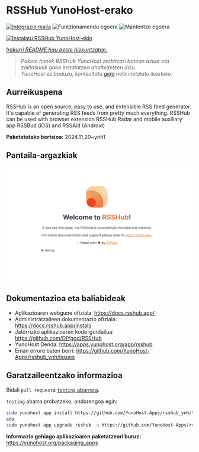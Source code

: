<!--
Ohart ongi: README hau automatikoki sortu da <https://github.com/YunoHost/apps/tree/master/tools/readme_generator>ri esker
EZ editatu eskuz.
-->

# RSSHub YunoHost-erako

[![Integrazio maila](https://dash.yunohost.org/integration/rsshub.svg)](https://ci-apps.yunohost.org/ci/apps/rsshub/) ![Funtzionamendu egoera](https://ci-apps.yunohost.org/ci/badges/rsshub.status.svg) ![Mantentze egoera](https://ci-apps.yunohost.org/ci/badges/rsshub.maintain.svg)

[![Instalatu RSSHub YunoHost-ekin](https://install-app.yunohost.org/install-with-yunohost.svg)](https://install-app.yunohost.org/?app=rsshub)

*[Irakurri README hau beste hizkuntzatan.](./ALL_README.md)*

> *Pakete honek RSSHub YunoHost zerbitzari batean azkar eta zailtasunik gabe instalatzea ahalbidetzen dizu.*  
> *YunoHost ez baduzu, kontsultatu [gida](https://yunohost.org/install) nola instalatu ikasteko.*

## Aurreikuspena

RSSHub is an open source, easy to use, and extensible RSS feed generator. It's capable of generating RSS feeds from pretty much everything. RSSHub can be used with browser extension RSSHub Radar and mobile auxiliary app RSSBud (iOS) and RSSAid (Android)


**Paketatutako bertsioa:** 2024.11.20~ynh1

## Pantaila-argazkiak

![RSSHub(r)en pantaila-argazkia](./doc/screenshots/screenshot.png)

## Dokumentazioa eta baliabideak

- Aplikazioaren webgune ofiziala: <https://docs.rsshub.app/>
- Administratzaileen dokumentazio ofiziala: <https://docs.rsshub.app/install/>
- Jatorrizko aplikazioaren kode-gordailua: <https://github.com/DIYgod/RSSHub>
- YunoHost Denda: <https://apps.yunohost.org/app/rsshub>
- Eman errore baten berri: <https://github.com/YunoHost-Apps/rsshub_ynh/issues>

## Garatzaileentzako informazioa

Bidali `pull request`a [`testing` abarrera](https://github.com/YunoHost-Apps/rsshub_ynh/tree/testing).

`testing` abarra probatzeko, ondorengoa egin:

```bash
sudo yunohost app install https://github.com/YunoHost-Apps/rsshub_ynh/tree/testing --debug
edo
sudo yunohost app upgrade rsshub -u https://github.com/YunoHost-Apps/rsshub_ynh/tree/testing --debug
```

**Informazio gehiago aplikazioaren paketatzeari buruz:** <https://yunohost.org/packaging_apps>

